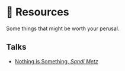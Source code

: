 # :orange_book: Resources

Some things that might be worth your perusal.

## Talks

- [Nothing is Something, _Sandi Metz_][Nothing]

[Nothing]: https://www.youtube.com/watch?v=9lv2lBq6x4A

